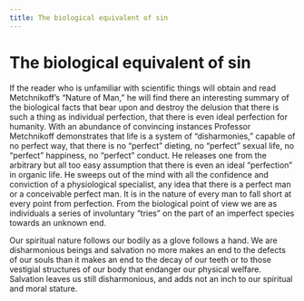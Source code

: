 ```yaml
---
title: The biological equivalent of sin
---
```

# The biological equivalent of sin

If the reader who is unfamiliar with scientific things will obtain and
read Metchnikoff’s “Nature of Man,” he will find there an interesting
summary of the biological facts that bear upon and destroy the delusion
that there is such a thing as individual perfection, that there is even
ideal perfection for humanity. With an abundance of convincing instances
Professor Metchnikoff demonstrates that life is a system of
“disharmonies,” capable of no perfect way, that there is no “perfect”
dieting, no “perfect” sexual life, no “perfect” happiness, no “perfect”
conduct. He releases one from the arbitrary but all too easy assumption
that there is even an ideal “perfection” in organic life. He sweeps out
of the mind with all the confidence and conviction of a physiological
specialist, any idea that there is a perfect man or a conceivable
perfect man. It is in the nature of every man to fall short at every
point from perfection. From the biological point of view we are as
individuals a series of involuntary “tries” on the part of an imperfect
species towards an unknown end.

Our spiritual nature follows our bodily as a glove follows a hand. We
are disharmonious beings and salvation no more makes an end to the
defects of our souls than it makes an end to the decay of our teeth or
to those vestigial structures of our body that endanger our physical
welfare. Salvation leaves us still disharmonious, and adds not an inch
to our spiritual and moral stature.
